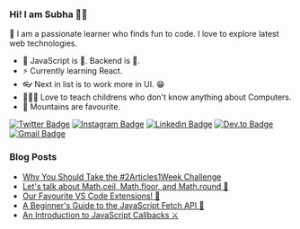 ### Hi! I am Subha 👋🏽
🎨 I am a passionate learner who finds fun to code. I love to explore latest web technologies.
* 👔 JavaScript is 💝. Backend is 🌟.
* ⚡ Currently learning React.
* 👓 Next in list is to work more in UI. 😁
* 👨🏽‍🏫 Love to teach childrens who don't know anything about Computers.
* 🌄 Mountains are favourite.

[![Twitter Badge](https://img.shields.io/badge/-@Ami_Subha-1ca0f1?style=flat-square&labelColor=1ca0f1&logo=twitter&logoColor=white&link=https://twitter.com/Ami_Subha)](https://twitter.com/Ami_Subha) [![Instagram Badge](https://img.shields.io/badge/-nemotivity-E1306C?style=flat-square&labelColor=E1306C&logo=instagram&logoColor=white&link=https://www.instagram.com/nemotivity/)](https://www.instagram.com/nemotivity/) [![Linkedin Badge](https://img.shields.io/badge/-subhachanda-blue?style=flat-square&logo=Linkedin&logoColor=white&link=https://www.linkedin.com/in/subha-chanda/)](https://www.linkedin.com/in/subha-chanda/) [![Dev.to Badge](https://img.shields.io/badge/-@nemo011-000000?style=flat-square&labelColor=000000&logo=Dev.to&link=https://dev.to/nemo011/)](https://dev.to/nemo011)
[![Gmail Badge](https://img.shields.io/badge/-nemotivity@gmail.com-c14438?style=flat-square&logo=Gmail&logoColor=white&link=mailto:nemotivity@gmail.com)](mailto:kraghav123@gmail.com)

### Blog Posts
<!-- HASHNODE:START -->
- [Why You Should Take the #2Articles1Week Challenge](https://blog.nemotivity.xyz/why-you-should-take-the-2articles1week-challenge-ckecu05sv00ga5ts16gwugzuy)
- [Let's talk about Math.ceil, Math.floor, and Math.round 🌿](https://blog.nemotivity.xyz/lets-talk-about-mathceil-mathfloor-and-mathround-cke5vz93f013r9ds14gri50db)
- [Our Favourite VS Code Extensions! 🚀](https://blog.nemotivity.xyz/our-favourite-vs-code-extensions-ckdmrlewb05tfz2s17kojco11)
- [A Beginner's Guide to the JavaScript Fetch API 🦀](https://blog.nemotivity.xyz/a-beginners-guide-to-the-javascript-fetch-api-ckdj473z101cvzzs1dt0j89bz)
- [An Introduction to JavaScript Callbacks ⚔](https://blog.nemotivity.xyz/an-introduction-to-javascript-callbacks-ckdcmybdx03qu66s1eh06a991)
<!-- HASHNODE:END -->

<!--
**nemo0/nemo0** is a ✨ _special_ ✨ repository because its `README.md` (this file) appears on your GitHub profile.

Here are some ideas to get you started:

- 🔭 I’m currently working on ...
- 🌱 I’m currently learning ...
- 👯 I’m looking to collaborate on ...
- 🤔 I’m looking for help with ...
- 💬 Ask me about ...
- 📫 How to reach me: ...
- 😄 Pronouns: ...
- ⚡ Fun fact: ...
-->
